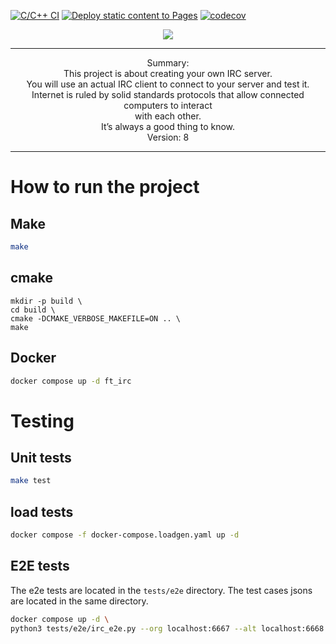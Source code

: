 [![C/C++ CI](https://github.com/GawinGowin/ft_irc/actions/workflows/cpp_ci.yml/badge.svg)](https://github.com/GawinGowin/ft_irc/actions/workflows/cpp_ci.yml)
[![Deploy static content to Pages](https://github.com/GawinGowin/ft_irc/actions/workflows/site_deploy.yml/badge.svg)](https://github.com/GawinGowin/ft_irc/actions/workflows/site_deploy.yml)
[![codecov](https://codecov.io/gh/GawinGowin/ft_irc/graph/badge.svg?token=BXEPD68ZQQ)](https://codecov.io/gh/GawinGowin/ft_irc)

<p align="center">
<a href="https://github.com/ayogun/42-project-badges">
<img src="https://raw.githubusercontent.com/ayogun/42-project-badges/refs/heads/main/badges/ft_irce.png">
</p>
</a>
<hr>
<p align="center">
Summary:<br>
This project is about creating your own IRC server.<br>
You will use an actual IRC client to connect to your server and test it.<br>
Internet is ruled by solid standards protocols that allow connected computers to interact<br>
with each other.<br>
It’s always a good thing to know.<br>
Version: 8<br>
</p>
<hr>

# How to run the project

## Make

```bash
make
```

## cmake

```
mkdir -p build \
cd build \
cmake -DCMAKE_VERBOSE_MAKEFILE=ON .. \
make
```

## Docker

```bash
docker compose up -d ft_irc
```

# Testing

## Unit tests

```bash
make test
```

## load tests

```bash
docker compose -f docker-compose.loadgen.yaml up -d
```

## E2E tests

The e2e tests are located in the `tests/e2e` directory.
The test cases jsons are located in the same directory.

```bash
docker compose up -d \
python3 tests/e2e/irc_e2e.py --org localhost:6667 --alt localhost:6668 $TESTCASE_JSONS ...  \
```
